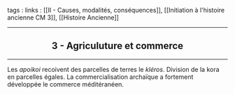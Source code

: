 tags : 
links : [[II - Causes, modalités, conséquences]], [[Initiation à l'histoire ancienne CM 3]], [[Histoire Ancienne]]

****

<h2 style="text-align: center;"> 3 - Agriculuture et commerce </h2>

****

Les *apoikoi* recoivent des parcelles de terres le *kléros*. Division de la kora en parcelles égales. La commercialisation archaïque a fortement développée le commerce méditéranéen.